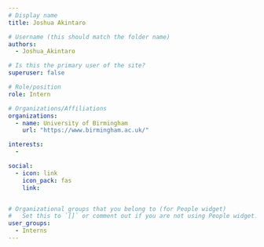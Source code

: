 ```yaml
---
# Display name
title: Joshua Akintaro

# Username (this should match the folder name)
authors:
  - Joshua_Akintaro

# Is this the primary user of the site?
superuser: false

# Role/position
role: Intern

# Organizations/Affiliations
organizations:
  - name: University of Birmingham
    url: "https://www.birmingham.ac.uk/"

interests:
  -

social:
  - icon: link
    icon_pack: fas
    link:


# Organizational groups that you belong to (for People widget)
#   Set this to `[]` or comment out if you are not using People widget.
user_groups:
  - Interns
---
```

